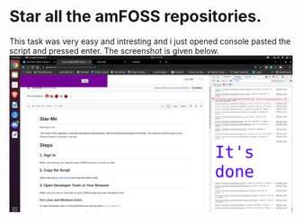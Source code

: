 # Star all the amFOSS repositories.
This task was very easy and intresting and i just opened console pasted the script and pressed enter.
The screenshot is given below.
![](Screenshot.png)
